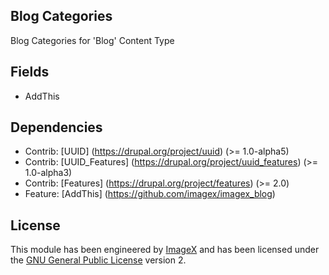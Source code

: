 ## Blog Categories

Blog Categories for 'Blog' Content Type

## Fields

* AddThis

## Dependencies

* Contrib: [UUID] (https://drupal.org/project/uuid)  (>= 1.0-alpha5)
* Contrib: [UUID_Features] (https://drupal.org/project/uuid_features)  (>= 1.0-alpha3)
* Contrib: [Features] (https://drupal.org/project/features)  (>= 2.0)
* Feature: [AddThis] (https://github.com/imagex/imagex_blog) 

## License

This module has been engineered by [ImageX](http://www.imagexmedia.com) and has been licensed under the [GNU General Public License](http://www.gnu.org/licenses/gpl-2.0.html) version 2.
